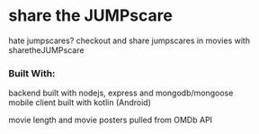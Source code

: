 # share the JUMPscare
hate jumpscares? checkout and share jumpscares in movies with sharetheJUMPscare </br>


### Built With:
backend built with nodejs, express and mongodb/mongoose </br>
mobile client built with kotlin (Android) </br>

movie length and movie posters pulled from OMDb API </br>
